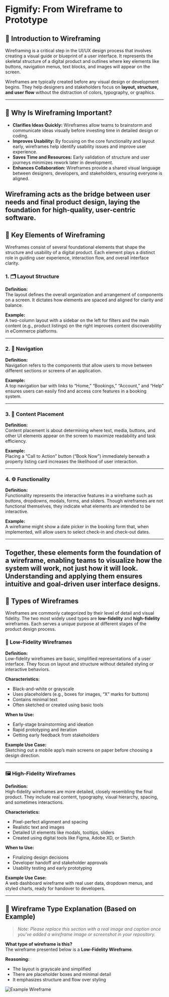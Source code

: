 # Figmify: From Wireframe to Prototype

## 📌 Introduction to Wireframing

Wireframing is a critical step in the UI/UX design process that involves creating a visual guide or blueprint of a user interface. It represents the skeletal structure of a digital product and outlines where key elements like buttons, navigation menus, text blocks, and images will appear on the screen.

Wireframes are typically created before any visual design or development begins. They help designers and stakeholders focus on **layout, structure, and user flow** without the distraction of colors, typography, or graphics.

---

## 🎯 Why Is Wireframing Important?

- **Clarifies Ideas Quickly:** Wireframes allow teams to brainstorm and communicate ideas visually before investing time in detailed design or coding.
- **Improves Usability:** By focusing on the core functionality and layout early, wireframes help identify usability issues and improve user experience.
- **Saves Time and Resources:** Early validation of structure and user journeys minimizes rework later in development.
- **Enhances Collaboration:** Wireframes provide a shared visual language between designers, developers, and stakeholders, ensuring everyone is aligned.

Wireframing acts as the **bridge between user needs and final product design**, laying the foundation for high-quality, user-centric software.
---

## 🧩 Key Elements of Wireframing

Wireframes consist of several foundational elements that shape the structure and usability of a digital product. Each element plays a distinct role in guiding user experience, interaction flow, and overall interface clarity.

### 1. 🗂️ Layout Structure

**Definition:**  
The layout defines the overall organization and arrangement of components on a screen. It dictates how elements are spaced and aligned for clarity and balance.

**Example:**  
A two-column layout with a sidebar on the left for filters and the main content (e.g., product listings) on the right improves content discoverability in eCommerce platforms.

---

### 2. 🔗 Navigation

**Definition:**  
Navigation refers to the components that allow users to move between different sections or screens of an application.

**Example:**  
A top navigation bar with links to “Home,” “Bookings,” “Account,” and “Help” ensures users can easily find and access core features in a booking system.

---

### 3. 📝 Content Placement

**Definition:**  
Content placement is about determining where text, media, buttons, and other UI elements appear on the screen to maximize readability and task efficiency.

**Example:**  
Placing a “Call to Action” button (“Book Now”) immediately beneath a property listing card increases the likelihood of user interaction.

---

### 4. ⚙️ Functionality

**Definition:**  
Functionality represents the interactive features in a wireframe such as buttons, dropdowns, modals, forms, and sliders. Though wireframes are not functional themselves, they indicate what elements are intended to be interactive.

**Example:**  
A wireframe might show a date picker in the booking form that, when implemented, will allow users to select check-in and check-out dates.

---

Together, these elements form the foundation of a wireframe, enabling teams to visualize **how the system will work**, not just how it will look. Understanding and applying them ensures intuitive and goal-driven user interface designs.
---

## 🧱 Types of Wireframes

Wireframes are commonly categorized by their level of detail and visual fidelity. The two most widely used types are **low-fidelity** and **high-fidelity** wireframes. Each serves a unique purpose at different stages of the product design process.

### 📝 Low-Fidelity Wireframes

**Definition:**  
Low-fidelity wireframes are basic, simplified representations of a user interface. They focus on layout and structure without detailed styling or interactive behaviors.

**Characteristics:**
- Black-and-white or grayscale
- Uses placeholders (e.g., boxes for images, “X” marks for buttons)
- Contains minimal text
- Often sketched or created using basic tools

**When to Use:**
- Early-stage brainstorming and ideation
- Rapid prototyping and iteration
- Getting early feedback from stakeholders

**Example Use Case:**  
Sketching out a mobile app’s main screens on paper before choosing a design direction.

---

### 🖼️ High-Fidelity Wireframes

**Definition:**  
High-fidelity wireframes are more detailed, closely resembling the final product. They include real content, typography, visual hierarchy, spacing, and sometimes interactions.

**Characteristics:**
- Pixel-perfect alignment and spacing
- Realistic text and images
- Detailed UI elements like modals, tooltips, sliders
- Created using digital tools like Figma, Adobe XD, or Sketch

**When to Use:**
- Finalizing design decisions
- Developer handoff and stakeholder approvals
- Usability testing and early prototyping

**Example Use Case:**  
A web dashboard wireframe with real user data, dropdown menus, and styled charts, ready for handover to developers.

---

## 🧾 Wireframe Type Explanation (Based on Example)

> _*Note: Please replace this section with a real image and caption once you've added a wireframe image or screenshot in your repository.*_

**What type of wireframe is this?**  
The wireframe presented below is a **Low-Fidelity Wireframe**.

**Reasoning:**
- The layout is grayscale and simplified
- There are placeholder boxes and minimal detail
- It emphasizes structure and flow over styling

![Example Wireframe](./your-wireframe-image.png)
